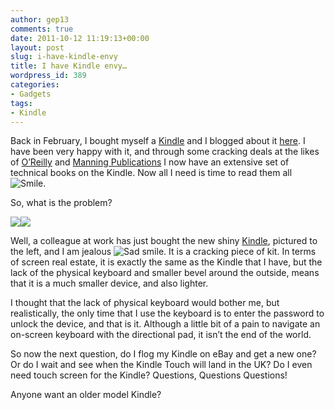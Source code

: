 ```yaml
---
author: gep13
comments: true
date: 2011-10-12 11:19:13+00:00
layout: post
slug: i-have-kindle-envy
title: I have Kindle envy…
wordpress_id: 389
categories:
- Gadgets
tags:
- Kindle
---
```


Back in February, I bought myself a [Kindle](http://www.amazon.co.uk/gp/product/B002LVUWFE/ref=as_li_ss_tl?ie=UTF8&tag=www6thprimeco-21&linkCode=as2&camp=1634&creative=19450&creativeASIN=B002LVUWFE) and I blogged about it [here](http://www.gep13.co.uk/blog/?p=93). I have been very happy with it, and through some cracking deals at the likes of [O’Reilly](http://oreilly.com/) and [Manning Publications](http://www.manning.com/) I now have an extensive set of technical books on the Kindle. Now all I need is time to read them all ![Smile](http://www.gep13.co.uk/blog/wp-content/uploads/2011/10/wlEmoticon-smile1.png).

 

So, what is the problem?

[![](http://ws.assoc-amazon.co.uk/widgets/q?_encoding=UTF8&Format=_SL110_&ASIN=B0051QVF7A&MarketPlace=GB&ID=AsinImage&WS=1&tag=www6thprimeco-21&ServiceVersion=20070822)](http://www.amazon.co.uk/gp/product/B0051QVF7A/ref=as_li_ss_il?ie=UTF8&tag=www6thprimeco-21&linkCode=as2&camp=1634&creative=19450&creativeASIN=B0051QVF7A)![](http://www.assoc-amazon.co.uk/e/ir?t=www6thprimeco-21&l=as2&o=2&a=B0051QVF7A)  

Well, a colleague at work has just bought the new shiny [Kindle](http://www.amazon.co.uk/gp/product/B0051QVF7A/ref=as_li_ss_tl?ie=UTF8&tag=www6thprimeco-21&linkCode=as2&camp=1634&creative=19450&creativeASIN=B0051QVF7A), pictured to the left, and I am jealous ![Sad smile](http://www.gep13.co.uk/blog/wp-content/uploads/2011/10/wlEmoticon-sadsmile1.png). It is a cracking piece of kit. In terms of screen real estate, it is exactly the same as the Kindle that I have, but the lack of the physical keyboard and smaller bevel around the outside, means that it is a much smaller device, and also lighter.

 

I thought that the lack of physical keyboard would bother me, but realistically, the only time that I use the keyboard is to enter the password to unlock the device, and that is it. Although a little bit of a pain to navigate an on-screen keyboard with the directional pad, it isn’t the end of the world.

 

So now the next question, do I flog my Kindle on eBay and get a new one? Or do I wait and see when the Kindle Touch will land in the UK? Do I even need touch screen for the Kindle? Questions, Questions Questions!

 

Anyone want an older model Kindle?
